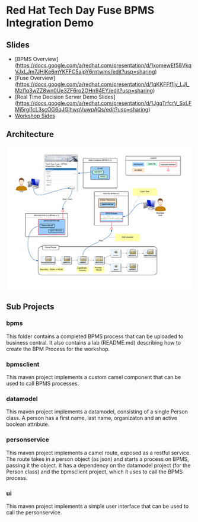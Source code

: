 # Red Hat Tech Day Fuse BPMS Integration Demo


## Slides
* [BPMS Overview] (https://docs.google.com/a/redhat.com/presentation/d/1xomewEf58VkqVJxLJm7JHlKe6mYKFFC5aipY6rntwms/edit?usp=sharing)
* [Fuse Overview] (https://docs.google.com/a/redhat.com/presentation/d/1qKKFFf1Iy_LJl_Mzl1q3wZZ8wn0Ue3ZF6ro2OHn94EY/edit?usp=sharing)
* [Real Time Decision Server Demo Slides] (https://docs.google.com/a/redhat.com/presentation/d/1JgqTrfcrV_SxLFMj5rgi1cL3scOG6qJGlhwqVuwpAQs/edit?usp=sharing)
* [Workshop Sides](https://docs.google.com/a/redhat.com/presentation/d/1aWh4tB5n1u1Ng_ycxq-A3IYeuiA1bObTlN6ChZpp1do/edit?usp=sharing)

## Architecture
![Architecture](architecture.png)

## Sub Projects
### bpms
This folder contains a completed BPMS process that can be uploaded to business central. It also contains a lab (README.md) describing how to create the BPM Process for the workshop.
### bpmsclient
This maven project implements a custom camel component that can be used to call BPMS processes.
### datamodel
This maven project implements a datamodel, consisting of a single Person class.  A person has a first name, last name, organizaton and an active boolean attribute.
### personservice
This maven project implements a camel route, exposed as a restful service. The route takes in a person object (as json) and starts a process on BPMS, passing it the object. It has a dependency on the datamodel project (for the Person class) and the bpmsclient project, which it uses to call the BPMS process.
### ui
This maven project implements a simple user interface that can be used to call the personservice.
